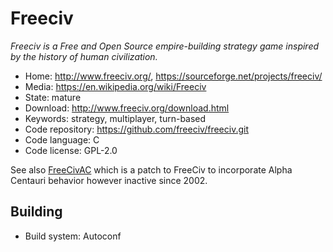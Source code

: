 # Freeciv

_Freeciv is a Free and Open Source empire-building strategy game inspired by the history of human civilization._

- Home: http://www.freeciv.org/, https://sourceforge.net/projects/freeciv/
- Media: https://en.wikipedia.org/wiki/Freeciv
- State: mature
- Download: http://www.freeciv.org/download.html
- Keywords: strategy, multiplayer, turn-based
- Code repository: https://github.com/freeciv/freeciv.git
- Code language: C
- Code license: GPL-2.0

See also [FreeCivAC](http://freecivac.sourceforge.net/) which is a patch to FreeCiv to incorporate Alpha Centauri behavior
however inactive since 2002.

## Building

- Build system: Autoconf

